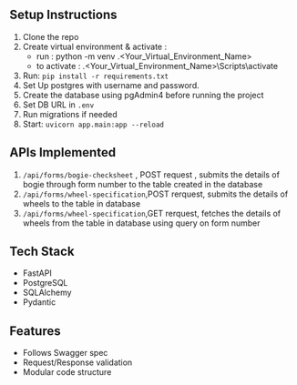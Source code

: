 
##  Setup Instructions
1. Clone the repo
2. Create virtual environment & activate :
     * run : python -m venv .<Your_Virtual_Environment_Name>
     * to activate : .<Your_Virtual_Environment_Name>\Scripts\activate
4. Run: `pip install -r requirements.txt`
5. Set Up postgres with username and password.
6. Create the database using pgAdmin4 before running the project 
7. Set DB URL in `.env`
8. Run migrations if needed
9. Start: `uvicorn app.main:app --reload`

##  APIs Implemented
1. `/api/forms/bogie-checksheet` , POST request , submits the details of bogie through form number to the table created in the database 
2. `/api/forms/wheel-specification`,POST rerquest, submits the details of wheels to the table in database
3. `/api/forms/wheel-specification`,GET rerquest, fetches the details of wheels from the table in database using query on form number

##  Tech Stack
- FastAPI
- PostgreSQL
- SQLAlchemy
- Pydantic

##  Features
- Follows Swagger spec
- Request/Response validation
- Modular code structure
